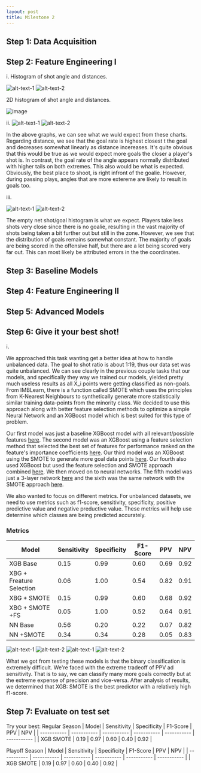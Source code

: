 ```yaml
---
layout: post
title: Milestone 2
---
```



## Step 1: Data Acquisition




## Step 2: Feature Engineering I

i. Histogram of shot angle and distances.

![alt-text-1](/figures/shot_dist.png "title-1") ![alt-text-2](/figures/angle_hist.png "title-2")

2D histogram of shot angle and distances.

![image](/figures/2d.png "Title")

ii.
![alt-text-1](/figures/score_rate_dist.png "title-1") ![alt-text-2](/figures/score_rate_angle.png "title-2")

In the above graphs, we can see what we wuld expect from these charts. Regarding distance, we see that the goal rate is highest closest t the goal and decreases somewhat linearly as distance incereases. It's quite obvious that this would be true as we would expect more goals the closer a player's shot is. In contrast, the goal rate of the angle appears normally distributed with higher tails on both extremes. This also would be what is expected. Obviously, the best place to shoot, is right infront of the goalie. However, during passing plays, angles that are more extereme are likely to result in goals too.

iii.

![alt-text-1](/figures/hist_empty.png "title-1") ![alt-text-2](/figures/emptynet_dist.png "title-2")

The empty net shot/goal histogram is what we expect. Players take less shots very close since there is no goalie, resulting in the vast majority of shots being taken a bit further out but still in the zone. However, we see that the distribution of goals remains somewhat constant. The majority of goals are being scored in the offensive half, but there are a lot being scored very far out. This can most likely be attributed errors in the the coordinates.


## Step 3: Baseline Models

## Step 4: Feature Engineering II 

## Step 5: Advanced Models

## Step 6: Give it your best shot!

i.

We approached this task wanting get a better idea at how to handle unbalanced data. The goal to shot ratio is about 1:19, thus our data set was quite unbalanced. We can see clearly in the previous couple tasks that our models, and specifically they way we trained our models, yielded pretty much useless results as all X_i points were getting classified as non-goals. From IMBLearn, there is a function called SMOTE which uses the principles from K-Nearest Neighbours to synthetically generate more statistically similar training data-points from the minority class. We decided to use this approach along with better feature selection methods to optimize a simple Neural Network and an XGBoost model which is best suited for this type of problem.

Our first model was just a baseline XGBoost model with all relevant/possible features [here](https://www.comet.com/nhl-07/try-best/67ec3c39233a491f8caa17d9ad304ddd). The second model was an XGBoost using a feature selection method that selected the best set of features for performance ranked on the feature's importance coefficients [here](https://www.comet.com/nhl-07/try-best/369a7d23e3124c6f91dc9b25246f390f). Our third model was an XGBoost using the SMOTE to generate more goal data points [here](https://www.comet.com/nhl-07/try-best/31ad70d81a024e30bebbf7c6532f68d4). Our fourth also used XGBoost but used the feature selection and SMOTE approach combined [here](https://www.comet.com/nhl-07/try-best/8ff12dd37c8c482680d2afdc98996c43). We then moved on to neural networks. The fifth model was just a 3-layer network [here](https://www.comet.com/nhl-07/try-best/e93c967b981c4be289fbb39f3b0d71e5) and the sixth was the same network with the SMOTE approach [here](https://www.comet.com/nhl-07/try-best/125ec88b646b426bbb257b34acf54a31).

We also wanted to focus on different metrics. For unbalanced datasets, we need to use metrics such as f1-score, sensitivity, specificity, positive predictive value and negative preductive value. These metrics will help use determine which classes are being predicted accurately. 

### Metrics

| Model     | Sensitivity | Specificity      | F1-Score | PPV     | NPV |
| ----------- | ----------- | ----------- | ----------- | ----------- | ----------- |
| XGB Base    | 0.15 | 0.99    | 0.60 | 0.69     | 0.92 |
| XBG + Freature Selection     | 0.06 | 1.00     | 0.54 | 0.82     | 0.91 |
| XBG + SMOTE  | 0.15| 0.99      | 0.60 | 0.68     | 0.92 |
|  XBG + SMOTE +FS  | 0.05 | 1.00     | 0.52| 0.64     | 0.91 |
| NN Base    | 0.56| 0.20     | 0.22 | 0.07    | 0.82 |
| NN +SMOTE   | 0.34 | 0.34    | 0.28 | 0.05     | 0.83 |



![alt-text-1](/figures/realiability.png "title-19") ![alt-text-2](/figures/roc.png "title-21")
![alt-text-1](/figures/cumalitive.png "title-12") ![alt-text-2](/figures/goal_rate.png "title-23")

What we got from testing these models is that the binary classification is extremely difficult. We're faced with the extreme tradeoff of PPV ad sensitivity. That is to say, we can classify many more goals correctly but at the extreme expense of precision and vice-versa. After analysis of results, we determined that XGB: SMOTE is the best predictor with a relatively high f1-score. 



## Step 7: Evaluate on test set


Try your best:
Regular Season
| Model     | Sensitivity | Specificity      | F1-Score | PPV     | NPV |
| ----------- | ----------- | ----------- | ----------- | ----------- | ----------- |
| XGB SMOTE   | 0.19 | 0.97    | 0.60 | 0.40     | 0.92 |

Playoff Season
| Model     | Sensitivity | Specificity      | F1-Score | PPV     | NPV |
| ----------- | ----------- | ----------- | ----------- | ----------- | ----------- |
| XGB SMOTE   | 0.19 | 0.97    | 0.60 | 0.40     | 0.92 |

